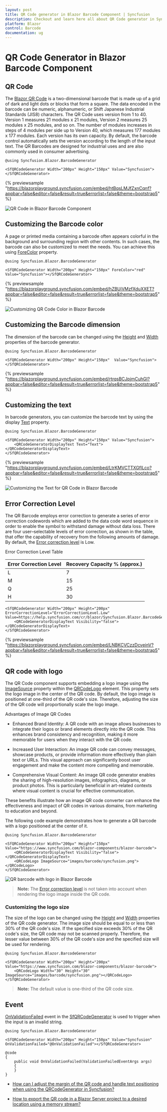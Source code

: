 ```yaml
---
layout: post
title: QR Code generator in Blazor Barcode Component | Syncfusion
description: Checkout and learn here all about QR Code generator in Syncfusion Blazor Barcode component and more.
platform: Blazor
control: Barcode
documentation: ug
---
```


# QR Code Generator in Blazor Barcode Component

## QR Code

The [Blazor QR Code](https://www.syncfusion.com/blazor-components/blazor-barcode) is a two-dimensional barcode that is made up of a grid of dark and light dots or blocks that form a square. The data encoded in the barcode can be numeric, alphanumeric, or Shift Japanese Industrial Standards (JIS8) characters. The QR Code uses version from 1 to 40. Version 1 measures 21 modules x 21 modules, Version 2 measures 25 modules x 25 modules, and so on. The number of modules increases in steps of 4 modules per side up to Version 40, which measures 177 modules x 177 modules. Each version has its own capacity. By default, the barcode control automatically sets the version according to the length of the input text. The QR Barcodes are designed for industrial uses and are also commonly used in consumer advertising.

```cshtml
@using Syncfusion.Blazor.BarcodeGenerator

<SfQRCodeGenerator Width="200px" Height="150px" Value="Syncfusion"></SfQRCodeGenerator>

```
{% previewsample "https://blazorplayground.syncfusion.com/embed/htBqsLMJfZxnCqnf?appbar=false&editor=false&result=true&errorlist=false&theme=bootstrap5" %}

![QR Code in Blazor Barcode Component](images/blazor-barcode-with-qrcode.png)

## Customizing the Barcode color

A page or printed media containing a barcode often appears colorful in the background and surrounding region with other contents. In such cases, the barcode can also be customized to meet the needs. You can achieve this using [ForeColor](https://help.syncfusion.com/cr/blazor/Syncfusion.Blazor.BarcodeGenerator.SfQRCodeGenerator.html#Syncfusion_Blazor_BarcodeGenerator_SfQRCodeGenerator_ForeColor) property.

```cshtml
@using Syncfusion.Blazor.BarcodeGenerator

<SfQRCodeGenerator Width="200px" Height="150px" ForeColor="red" Value="Syncfusion"></SfQRCodeGenerator>

```
{% previewsample "https://blazorplayground.syncfusion.com/embed/hZBUiVMzfXduXXET?appbar=false&editor=false&result=true&errorlist=false&theme=bootstrap5" %}

![Customizing QR Code Color in Blazor Barcode](images/blazor-barcode-qrcode-color-customization.png)

## Customizing the Barcode dimension

The dimension of the barcode can be changed using the [Height](https://help.syncfusion.com/cr/blazor/Syncfusion.Blazor.BarcodeGenerator.SfQRCodeGenerator.html#Syncfusion_Blazor_BarcodeGenerator_SfQRCodeGenerator_Height) and [Width](https://help.syncfusion.com/cr/blazor/Syncfusion.Blazor.BarcodeGenerator.SfQRCodeGenerator.html#Syncfusion_Blazor_BarcodeGenerator_SfQRCodeGenerator_Width) properties of the barcode generator.

```cshtml
@using Syncfusion.Blazor.BarcodeGenerator

<SfQRCodeGenerator Width="200px" Height="150px"  Value="Syncfusion"></SfQRCodeGenerator>

```
{% previewsample "https://blazorplayground.syncfusion.com/embed/rtrqsBCJpjmCuhGI?appbar=false&editor=false&result=true&errorlist=false&theme=bootstrap5" %}

## Customizing the text

In barcode generators, you can customize the barcode text by using the display [Text](https://help.syncfusion.com/cr/blazor/Syncfusion.Blazor.BarcodeGenerator.QRCodeGeneratorDisplayText.html#Syncfusion_Blazor_BarcodeGenerator_QRCodeGeneratorDisplayText_Text) property.

```cshtml
@using Syncfusion.Blazor.BarcodeGenerator

<SfQRCodeGenerator Width="200px" Height="150px" Value="Syncfusion">
    <QRCodeGeneratorDisplayText Text="Text"></QRCodeGeneratorDisplayText>
</SfQRCodeGenerator>

```
{% previewsample "https://blazorplayground.syncfusion.com/embed/LtrKMVCTTXGflLco?appbar=false&editor=false&result=true&errorlist=false&theme=bootstrap5" %}

![Customizing the Text for QR Code in Blazor Barcode](images/blazor-barcode-qrcode-text-customization.png)

## Error Correction Level

The QR Barcode employs error correction to generate a series of error correction codewords which are added to the data code word sequence in order to enable the symbol to withstand damage without data loss. There are four user–selectable levels of error correction, as shown in the table, that offer the capability of recovery from the following amounts of damage. By default, the [Error correction level](https://help.syncfusion.com/cr/blazor/Syncfusion.Blazor.BarcodeGenerator.ErrorCorrectionLevel.html) is Low.

Error Correction Level Table

|Error Correction Level|	Recovery Capacity % (approx.)|
|----------|--------------|
|L	|7|
|M	|15|
|Q	|25|
|H	|30|

```cshtml
<SfQRCodeGenerator Width="200px" Height="200px" ErrorCorrectionLevel="ErrorCorrectionLevel.Low" Value=https://help.syncfusion.com/cr/blazor/Syncfusion.Blazor.BarcodeGenerator.ErrorCorrectionLevel.html>
    <QRCodeGeneratorDisplayText Visibility="false"></QRCodeGeneratorDisplayText>
</SfQRCodeGenerator>
```
{% previewsample "https://blazorplayground.syncfusion.com/embed/LNBKCVCzzDcveinV?appbar=false&editor=false&result=true&errorlist=false&theme=bootstrap5" %}

## QR code with logo

The QR Code component supports embedding a logo image using the [ImageSource](https://help.syncfusion.com/cr/blazor/Syncfusion.Blazor.BarcodeGenerator.QRCodeLogo.html#Syncfusion_Blazor_BarcodeGenerator_QRCodeLogo_ImageSource) property within the [QRCodeLogo](https://help.syncfusion.com/cr/blazor/Syncfusion.Blazor.BarcodeGenerator.QRCodeLogo.html) element. This property sets the logo image in the center of the QR code. By default, the logo image is positioned at one-third of the QR code's size. Therefore, adjusting the size of the QR code will proportionally scale the logo image.

Advantages of Image QR Codes

* Enhanced Brand Identity: A QR code with an image allows businesses to integrate their logos or brand elements directly into the QR code. This enhances brand consistency and recognition, making it more memorable for users when they interact with the QR code.

* Increased User Interaction: An image QR code can convey messages, showcase products, or provide information more effectively than plain text or URLs. This visual approach can significantly boost user engagement and make the content more compelling and memorable.

* Comprehensive Visual Content: An image QR code generator enables the sharing of high-resolution images, infographics, diagrams, or product photos. This is particularly beneficial in art-related contexts where visual content is crucial for effective communication.

These benefits illustrate how an image QR code converter can enhance the effectiveness and impact of QR codes in various domains, from marketing to education and beyond.

The following code example demonstrates how to generate a QR barcode with a logo positioned at the center of it.

```cshtml
@using Syncfusion.Blazor.BarcodeGenerator

<SfQRCodeGenerator Width="200px" Height="150px" Value="https://www.syncfusion.com/blazor-components/blazor-barcode">
    <QRCodeGeneratorDisplayText Visibility="false"></QRCodeGeneratorDisplayText>
    <QRCodeLogo ImageSource="images/barcode/syncfusion.png"></QRCodeLogo>
</SfQRCodeGenerator>
```

![QR barcode with logo in Blazor Barcode](images/blazor-barcode-qrcode-with-logo.png)

>**Note:** The [Error correction level](https://help.syncfusion.com/cr/blazor/Syncfusion.Blazor.BarcodeGenerator.ErrorCorrectionLevel.html) is not taken into account when rendering the logo image inside the QR code.

### Customizing the logo size

The size of the logo can be changed using the [Height](https://help.syncfusion.com/cr/blazor/Syncfusion.Blazor.BarcodeGenerator.QRCodeLogo.html#Syncfusion_Blazor_BarcodeGenerator_QRCodeLogo_Height) and [Width](https://help.syncfusion.com/cr/blazor/Syncfusion.Blazor.BarcodeGenerator.QRCodeLogo.html#Syncfusion_Blazor_BarcodeGenerator_QRCodeLogo_Width) properties of the QR code generator. The image size should be equal to or less than 30% of the QR code's size. If the specified size exceeds 30% of the QR code's size, the QR code may not be scanned properly. Therefore, the lesser value between 30% of the QR code's size and the specified size will be used for rendering.

```cshtml
@using Syncfusion.Blazor.BarcodeGenerator

<SfQRCodeGenerator Width="200px" Height="200px" Value="https://www.syncfusion.com/blazor-components/blazor-barcode">
    <QRCodeLogo Width="30" Height="30" ImageSource="images/barcode/syncfusion.png"></QRCodeLogo>
</SfQRCodeGenerator>
```
>**Note:** The default value is one-third of the QR code size.

## Event

[OnValidationFailed](https://help.syncfusion.com/cr/blazor/Syncfusion.Blazor.BarcodeGenerator.SfQRCodeGenerator.html#Syncfusion_Blazor_BarcodeGenerator_SfQRCodeGenerator_OnValidationFailed) event in the [SfQRCodeGenerator](https://help.syncfusion.com/cr/blazor/Syncfusion.Blazor.BarcodeGenerator.SfQRCodeGenerator.html) is used to trigger when the input is an invalid string.

```cshtml
@using Syncfusion.Blazor.BarcodeGenerator

<SfQRCodeGenerator Width="200px" Height="150px" Value="Syncfusion" OnValidationFailed="@OnValidationFailed"></SfQRCodeGenerator>

@code
{
    public void OnValidationFailed(ValidationFailedEventArgs args)
    {
    }
}

```
* [How can I adjust the margin of the QR code and handle text positioning when using the QRCodeGenerator in Syncfusion?](https://support.syncfusion.com/kb/article/18734/how-can-i-adjust-the-margin-of-the-qr-code-and-handle-text-positioning-when-using-the-qrcodegenerator-in-syncfusion)

* [How to export the QR code in a Blazor Server project to a desired location using a memory stream?](https://support.syncfusion.com/kb/article/17216/how-to-export-the-qr-code-in-a-blazor-server-project-to-a-desired-location-using-a-memory-stream)